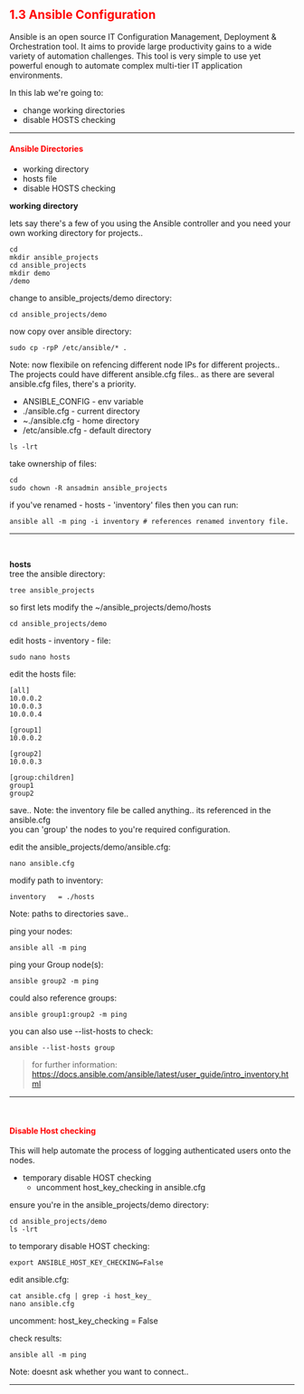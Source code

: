 ## <font color='red'>1.3 Ansible Configuration</font>
Ansible is an open source IT Configuration Management, Deployment & Orchestration tool. It aims to provide large productivity gains to a wide variety of automation challenges. This tool is very simple to use yet powerful enough to automate complex multi-tier IT application environments. 

In this lab we're going to:
* change working directories
* disable HOSTS checking

---

#### <font color='red'>Ansible Directories</font>
* working directory
* hosts file
* disable HOSTS checking


**working directory** 

lets say there's a few of you using the Ansible controller and you need your own working directory for projects..
```
cd
mkdir ansible_projects
cd ansible_projects
mkdir demo
/demo
```
change to ansible_projects/demo directory:
```
cd ansible_projects/demo
```
now copy over ansible directory:
```
sudo cp -rpP /etc/ansible/* .
```
Note: now flexibile on refencing different node IPs for different projects..
The projects could have different ansible.cfg files..  as there are several ansible.cfg files, there's a priority.
* ANSIBLE_CONFIG - env variable
* ./ansible.cfg - current directory
* ~./ansible.cfg - home directory
* /etc/ansible.cfg - default directory
```
ls -lrt
```
take ownership of files:
```
cd
sudo chown -R ansadmin ansible_projects
```
if you've renamed - hosts - 'inventory' files then you can run:
```
ansible all -m ping -i inventory # references renamed inventory file.
```

---

</br>

**hosts**  
tree the ansible directory:
```
tree ansible_projects
```
so first lets modify the ~/ansible_projects/demo/hosts
```
cd ansible_projects/demo
```
edit hosts - inventory - file:
```
sudo nano hosts
```
edit the hosts file:
```
[all]
10.0.0.2
10.0.0.3
10.0.0.4

[group1]
10.0.0.2

[group2]
10.0.0.3

[group:children]
group1
group2
```
save..
Note: the inventory file be called anything..  its referenced in the ansible.cfg  
you can 'group' the nodes to you're required configuration.

edit the ansible_projects/demo/ansible.cfg:
```
nano ansible.cfg
```
modify path to inventory: 
```
inventory   = ./hosts
```
Note: paths to directories
save..

ping your nodes:
```
ansible all -m ping
```
ping your Group node(s):
```
ansible group2 -m ping
```
could also reference groups:
```
ansible group1:group2 -m ping
```
you can also use --list-hosts to check:
```
ansible --list-hosts group
```

  > for further information: https://docs.ansible.com/ansible/latest/user_guide/intro_inventory.html

---

</br>

#### <font color='red'>Disable Host checking</font>
This will help automate the process of logging authenticated users onto the nodes.  
* temporary disable HOST checking
  - uncomment host_key_checking in ansible.cfg

ensure you're in the ansible_projects/demo directory:
```
cd ansible_projects/demo
ls -lrt
```
to temporary disable HOST checking:
```
export ANSIBLE_HOST_KEY_CHECKING=False
```
edit ansible.cfg:
```
cat ansible.cfg | grep -i host_key_
nano ansible.cfg
```
uncomment: host_key_checking = False

check results:
```
ansible all -m ping
```
Note: doesnt ask whether you want to connect..

---